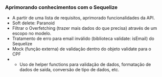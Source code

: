 ### Aprimorando conhecimentos com o Sequelize

- A partir de uma lista de requisitos, aprimorado funcionalidades da API.
- Soft delete: Paranoid
- Filtrar o Overfetching (trazer mais dados do que precisa) através de um escopo no modelo.
- Tratamento de erro para email inválido (biblioteca validate: isEmail) do Sequelize
- Mock (função externa) de validação dentro do objeto validate para o CPF
- - Uso de helper functions para validação de dados, formatação de dados de saída, conversão de tipo de dados, etc.
